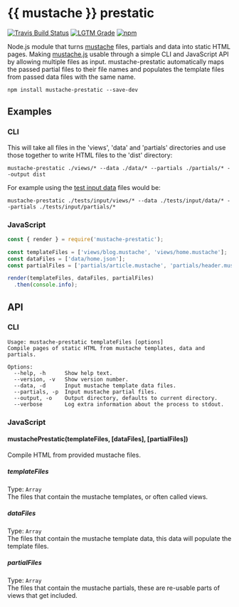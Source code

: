 # {{ mustache }} prestatic
[![Travis Build Status][travis-icon]][travis]
[![LGTM Grade][lgtm-icon]][lgtm]
[![npm][npm-icon]][npm]

Node.js module that turns [mustache] files, partials and data into static HTML pages. Making [mustache.js] usable through a simple CLI and JavaScript API by allowing multiple files as input. mustache-prestatic automatically maps the passed partial files to their file names and populates the template files from passed data files with the same name.

`npm install mustache-prestatic --save-dev`

## Examples

### CLI
This will take all files in the 'views', 'data' and 'partials' directories and use those together to write HTML files to the 'dist' directory:
```shell
mustache-prestatic ./views/* --data ./data/* --partials ./partials/* --output dist
```

For example using the [test input data](/tests/input) files would be:
```shell
mustache-prestatic ./tests/input/views/* --data ./tests/input/data/* --partials ./tests/input/partials/*
```

### JavaScript
```js
const { render } = require('mustache-prestatic');

const templateFiles = ['views/blog.mustache', 'views/home.mustache'];
const dataFiles = ['data/home.json'];
const partialFiles = ['partials/article.mustache', 'partials/header.mustache'];

render(templateFiles, dataFiles, partialFiles)
  .then(console.info);
```

## API

### CLI
```
Usage: mustache-prestatic templateFiles [options]
Compile pages of static HTML from mustache templates, data and partials.

Options:
  --help, -h      Show help text.
  --version, -v   Show version number.
  --data, -d      Input mustache template data files.
  --partials, -p  Input mustache partial files.
  --output, -o    Output directory, defaults to current directory.
  --verbose       Log extra information about the process to stdout.
```

### JavaScript
#### mustachePrestatic(templateFiles, [dataFiles], [partialFiles])
Compile HTML from provided mustache files.

##### templateFiles
Type: `Array`  
The files that contain the mustache templates, or often called views.

##### dataFiles
Type: `Array`  
The files that contain the mustache template data, this data will populate the template files.

##### partialFiles
Type: `Array`  
The files that contain the mustache partials, these are re-usable parts of views that get included.

[mustache]: https://mustache.github.io/
[mustache.js]: https://github.com/janl/mustache.js

[travis]: https://travis-ci.org/Siilwyn/mustache-prestatic
[travis-icon]: https://img.shields.io/travis/Siilwyn/mustache-prestatic/master.svg?style=flat-square
[lgtm]: https://lgtm.com/projects/g/Siilwyn/mustache-prestatic/
[lgtm-icon]: https://img.shields.io/lgtm/grade/javascript/g/Siilwyn/mustache-prestatic.svg?style=flat-square
[npm]: https://www.npmjs.com/package/mustache-prestatic
[npm-icon]: https://img.shields.io/npm/v/mustache-prestatic.svg?style=flat-square
